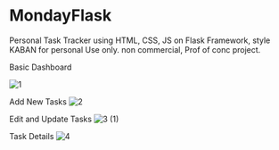 # MondayFlask
Personal Task Tracker using HTML, CSS, JS on Flask Framework, style KABAN for personal Use only. non commercial, Prof of conc project. 



Basic Dashboard

![1](https://github.com/user-attachments/assets/911bf055-da30-415f-8b6d-95b4246758af)


Add New Tasks
![2](https://github.com/user-attachments/assets/3d22f1d3-1de1-4bd5-bb0f-25896a75b859)


Edit and Update Tasks
![3 (1)](https://github.com/user-attachments/assets/768a7fdc-6b70-4a42-a376-5e06fe164c32)


Task Details 
![4](https://github.com/user-attachments/assets/e7d2cab7-5ff4-4669-9f6a-26470250f354)
